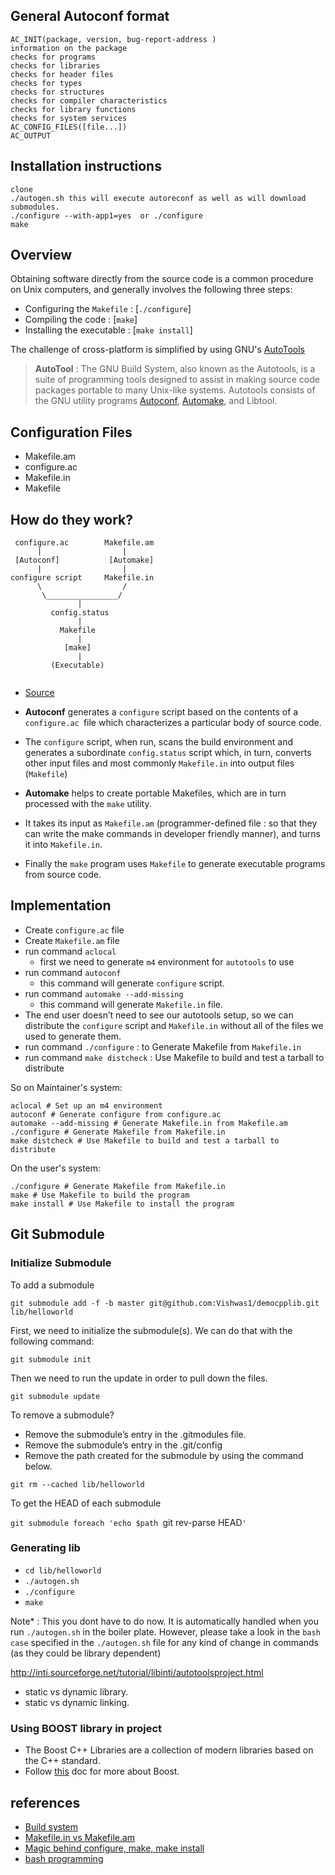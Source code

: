 ## General Autoconf format

```
AC_INIT(package, version, bug-report-address )
information on the package
checks for programs
checks for libraries
checks for header files
checks for types
checks for structures
checks for compiler characteristics
checks for library functions
checks for system services
AC_CONFIG_FILES([file...])
AC_OUTPUT
```

## Installation instructions

```
clone 
./autogen.sh this will execute autoreconf as well as will download submodules.
./configure --with-app1=yes  or ./configure
make

```

## Overview

Obtaining software directly from the source code is a common procedure on Unix computers, and generally involves the following three steps:

- Configuring the `Makefile` : [`./configure`]
- Compiling the code : [`make`]  
- Installing the executable : [`make install`]

The challenge of cross-platform is simplified by using GNU's [AutoTools](https://en.wikipedia.org/wiki/GNU_Build_System)

> **AutoTool** : The GNU Build System, also known as the Autotools, is a suite of programming tools designed to assist in making source code packages portable to many Unix-like systems. Autotools consists of the GNU utility programs [Autoconf](https://en.wikipedia.org/wiki/Autoconf), [Automake](https://en.wikipedia.org/wiki/Automake), and Libtool.

## Configuration Files

- Makefile.am
- configure.ac
- Makefile.in 
- Makefile

## How do they work?

```
 configure.ac        Makefile.am
      |                  |
 [Autoconf]           [Automake]   
      |                  |
configure script     Makefile.in
      \                  /
       \________________/
               |
         config.status
               |
           Makefile
               |
            [make]
               |
         (Executable)
       
```
- [Source](https://en.wikipedia.org/wiki/GNU_Build_System#/media/File:Autoconf-automake-process.svg)

- **Autoconf** generates a `configure` script based on the contents of a `configure.ac `file which characterizes a particular body of source code. 
- The `configure` script, when run, scans the build environment and generates a subordinate `config.status` script which, in turn, converts other input files and most commonly `Makefile.in` into output files (`Makefile`)
- **Automake** helps to create portable Makefiles, which are in turn processed with the `make` utility.
- It takes its input as `Makefile.am` (programmer-defined file : so that they can write the make commands in developer friendly manner), and turns it into `Makefile.in`.
-  Finally the `make` program uses `Makefile` to generate executable programs from source code.

## Implementation

- Create `configure.ac` file
- Create `Makefile.am` file
- run command `aclocal`
    -  first we need to generate `m4` environment for `autotools` to use
- run command `autoconf`
    -  this command will generate `configure` script.
- run command `automake --add-missing`
    -  this command will generate `Makefile.in` file.
- The end user doesn’t need to see our autotools setup, so we can distribute the `configure` script and `Makefile.in` without all of the files we used to generate them.
- run command `./configure` : to Generate Makefile from `Makefile.in`
- run command `make distcheck` : Use Makefile to build and test a tarball to distribute

So on Maintainer's system:

```
aclocal # Set up an m4 environment
autoconf # Generate configure from configure.ac
automake --add-missing # Generate Makefile.in from Makefile.am
./configure # Generate Makefile from Makefile.in
make distcheck # Use Makefile to build and test a tarball to distribute
```

On the user's system:

```
./configure # Generate Makefile from Makefile.in
make # Use Makefile to build the program
make install # Use Makefile to install the program

```

## Git Submodule 

### Initialize Submodule

To add a submodule 

`git submodule add -f -b master git@github.com:Vishwas1/democpplib.git lib/helloworld`

First, we need to initialize the submodule(s). We can do that with the following command:

`git submodule init`

Then we need to run the update in order to pull down the files.

`git submodule update`

To remove a submodule?

- Remove the submodule’s entry in the .gitmodules file.
- Remove the submodule’s entry in the .git/config
- Remove the path created for the submodule by using the command below.

`git rm --cached lib/helloworld`

To get the HEAD of each submodule

`git submodule foreach 'echo $path `git rev-parse HEAD`'`

### Generating lib

- `cd lib/helloworld`
- `./autogen.sh`
- `./configure`
- `make`

Note* : This you dont have to do now. It is automatically handled when you run `./autogen.sh` in the boiler plate. However, please take a look in the `bash case` specified in the `./autogen.sh` file for any kind of change in commands (as they could be library dependent)


http://inti.sourceforge.net/tutorial/libinti/autotoolsproject.html

 - static vs dynamic library.
 - static vs dynamic linking.


### Using BOOST library in project

- The Boost C++ Libraries are a collection of modern libraries based on the C++ standard.
- Follow [this](https://github.com/Vishwas1/cppBoilerplate/blob/boiler/adding%20boost%20library.md) doc for more about Boost.

## references

- [Build system](https://en.wikipedia.org/wiki/GNU_Build_System)
- [Makefile.in vs Makefile.am](https://stackoverflow.com/questions/2531827/what-are-makefile-am-and-makefile-in)
- [Magic behind configure, make, make install](https://robots.thoughtbot.com/the-magic-behind-configure-make-make-install)
- [bash programming](http://tldp.org/HOWTO/Bash-Prog-Intro-HOWTO.html)











